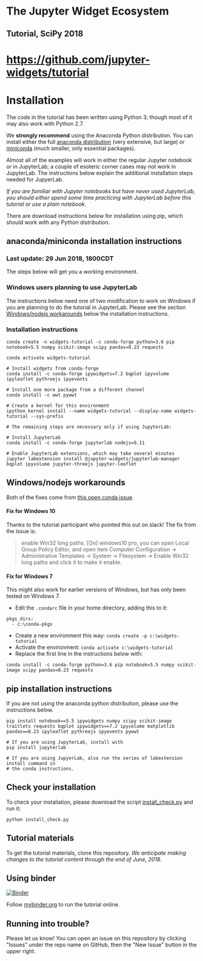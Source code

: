 # The Jupyter Widget Ecosystem

## Tutorial, SciPy 2018

# https://github.com/jupyter-widgets/tutorial

# Installation

The code in the tutorial has been written using Python 3; though most of it may also work with Python 2.7.

We **strongly recommend** using the Anaconda Python distribution. You can install either the full [anaconda distribution](https://www.continuum.io/downloads) (very extensive, but large) or [miniconda](https://conda.io/miniconda.html) (much smaller, only essential packages).

Almost all of the examples will work in either the regular Jupyter notebook or in JupyterLab; a couple of esoteric corner cases may not work in JupyterLab. The instructions below explain the additional installation steps needed for JupyerLab.

*If you are familiar with Jupyter notebooks but have never used JupyterLab, you should either spend some time practicing with JupyterLab before this tutorial or use a plain notebook.*

There are download instructions below for installation using pip, which should work with any Python distribution.

## anaconda/miniconda installation instructions
### Last update: 29 Jun 2018, 1800CDT

The steps below will get you a working environment.

### Windows users planning to use JupyterLab

The instructions below need one of two modification to work on Windows if you are planning to do the tutorial in JupyterLab. Please see the section [Windows/nodejs workarounds](#Windows/nodejs-workarounds) below the installation instructions.



### Installation instructions
```
conda create -n widgets-tutorial -c conda-forge python=3.6 pip notebook=5.5 numpy scikit-image scipy pandas=0.23 requests

conda activate widgets-tutorial

# Install widgets from conda-forge
conda install -c conda-forge ipywidgets=7.2 bqplot ipyvolume ipyleaflet pythreejs ipyevents

# Install one more package from a different channel
conda install -c wwt pywwt

# Create a kernel for this environment
ipython kernel install --name widgets-tutorial --display-name widgets-tutorial --sys-prefix

# The remaining steps are necessary only if using JupyterLab:

# Install JupyterLab
conda install -c conda-forge jupyterlab nodejs=9.11

# Enable JupyterLab extensions, which may take several minutes
jupyter labextension install @jupyter-widgets/jupyterlab-manager bqplot ipyvolume jupyter-threejs jupyter-leaflet
```

## Windows/nodejs workarounds

Both of the fixes come from [this open conda issue](https://github.com/conda/conda/issues/7203).

#### Fix for Windows 10

Thanks to the tutorial participant who pointed this out on slack! The fix from the issue is:

> enable Win32 long paths. [On] windows10 pro, you can open Local Group Policy Editor, and open item Computer Configuration -> Administrative Templates -> System -> Filesystem -> Enable Win32 long paths and click it to make it enable.

#### Fix for Windows 7

This might also work for earlier versions of Windows, but has only been tested on Windows 7.

+  Edit the `.condarc` file in your home directory, adding this to it:

```
pkgs_dirs:
  - c:\conda-pkgs
```

+ Create a new environment this way: `conda create -p c:\widgets-tutorial`
+ Activate the environment: `conda activate c:\widgets-tutorial`
+ Replace the first line in the instructions below with:

`conda install -c conda-forge python=3.6 pip notebook=5.5 numpy scikit-image scipy pandas=0.23 requests`

## pip installation instructions

If you are not using the anaconda python distribution, please use the instructions below.

```
pip install notebook==5.5 ipywidgets numpy scipy scikit-image traitlets requests bqplot ipywidgets==7.2 ipyvolume matplotlib pandas==0.23 ipyleaflet pythreejs ipyevents pywwt

# If you are using JupyterLab, install with
pip install jupyterlab

# If you are using JupyerLab, also run the series of labextension install command in
# the conda instructions.
```

## Check your installation

To check your installation, please download the script [install_check.py](https://raw.githubusercontent.com/jupyter-widgets/tutorial/master/install_check.py) and run it:

```
python install_check.py
```

## Tutorial materials

To get the tutorial materials, clone this repository. *We anticipate making changes to the tutorial content through the end of June, 2018.*

## Using binder

[![Binder](https://mybinder.org/badge.svg)](https://mybinder.org/v2/gh/jupyter-widgets/tutorial/master)

Follow [mybinder.org](https://mybinder.org/v2/gh/jupyter-widgets/tutorial/master) to run the tutorial online.


## Running into trouble?

Please let us know! You can open an issue on this repository by clicking "Issues" under the repo name on GitHub, then the "New Issue" button in the upper right.
